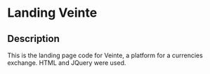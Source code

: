 # Landing Veinte

## Description

This is the landing page code for Veinte, a platform for a currencies exchange. HTML and JQuery were used.